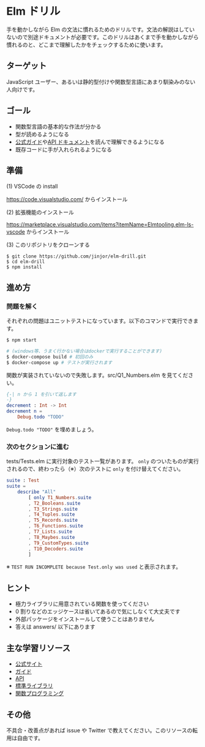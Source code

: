 # Elm ドリル

手を動かしながら Elm の文法に慣れるためのドリルです。文法の解説はしていないので別途ドキュメントが必要です。このドリルはあくまで手を動かしながら慣れるのと、どこまで理解したかをチェックするために使います。

## ターゲット

JavaScript ユーザー、あるいは静的型付けや関数型言語にあまり馴染みのない人向けです。

## ゴール

- 関数型言語の基本的な作法が分かる
- 型が読めるようになる
- [公式ガイド](https://guide.elm-lang.org/)や[API ドキュメント](https://package.elm-lang.org/)を読んで理解できるようになる
- 既存コードに手が入れられるようになる

## 準備

(1) VSCode の install

https://code.visualstudio.com/ からインストール

(2) 拡張機能のインストール

https://marketplace.visualstudio.com/items?itemName=Elmtooling.elm-ls-vscode からインストール

(3) このリポジトリをクローンする

```
$ git clone https://github.com/jinjor/elm-drill.git
$ cd elm-drill
$ npm install
```

## 進め方

### 問題を解く

それぞれの問題はユニットテストになっています。以下のコマンドで実行できます。

```sh
$ npm start

# (windows等、うまく行かない場合はdockerで実行することができます)
$ docker-compose build # 初回のみ
$ docker-compose up # テストが実行されます
```

関数が実装されていないので失敗します。src/Q1_Numbers.elm を見てください。

```elm
{-| n から 1 を引いて返します
-}
decrement : Int -> Int
decrement n =
    Debug.todo "TODO"
```

`Debug.todo "TODO"` を埋めましょう。

### 次のセクションに進む

tests/Tests.elm に実行対象のテスト一覧があります。
`only` のついたものが実行されるので、終わったら（※）次のテストに `only` を付け替えてください。

```elm
suite : Test
suite =
    describe "All"
        [ only T1_Numbers.suite
        , T2_Booleans.suite
        , T3_Strings.suite
        , T4_Tuples.suite
        , T5_Records.suite
        , T6_Functions.suite
        , T7_Lists.suite
        , T8_Maybes.suite
        , T9_CustomTypes.suite
        , T10_Decoders.suite
        ]
```

※ `TEST RUN INCOMPLETE because Test.only was used` と表示されます。

## ヒント

- 極力ライブラリに用意されている関数を使ってください
- 0 割りなどのエッジケースは省いてあるので気にしなくて大丈夫です
- 外部パッケージをインストールして使うことはありません
- 答えは answers/ 以下にあります

## 主な学習リソース

- [公式サイト](https://elm-lang.org/)
- [ガイド](https://guide.elm-lang.org/)
- [API](https://package.elm-lang.org/)
- [標準ライブラリ](https://package.elm-lang.org/packages/elm/core/latest)
- [関数プログラミング](https://evancz.gitbooks.io/functional-programming-in-elm/)

## その他

不具合・改善点があれば issue や Twitter で教えてください。このリソースの転用は自由です。
